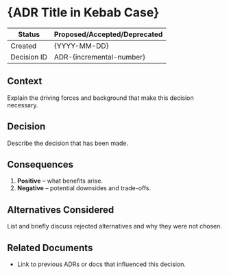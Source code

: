 # {ADR Title in Kebab Case}

| Status       | Proposed/Accepted/Deprecated |
|--------------|------------------------------|
| Created      | {YYYY-MM-DD}                |
| Decision ID  | ADR-{incremental-number}     |

## Context

Explain the driving forces and background that make this decision necessary.

## Decision

Describe the decision that has been made.

## Consequences

1. **Positive** – what benefits arise.
2. **Negative** – potential downsides and trade-offs.

## Alternatives Considered

List and briefly discuss rejected alternatives and why they were not chosen.

## Related Documents

* Link to previous ADRs or docs that influenced this decision. 